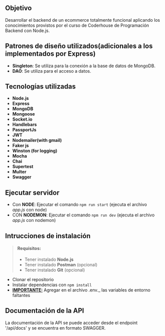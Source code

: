 ## Objetivo

Desarrollar el backend de un ecommerce totalmente funcional aplicando los conocimientos provistos por el curso de Coderhouse de Programación Backend con Node.js.

## Patrones de diseño utilizados(adicionales a los implementados por Express)

- **Singleton**: Se utiliza para la conexión a la base de datos de MongoDB.
- **DAO**: Se utiliza para el acceso a datos.

## Tecnologías utilizadas

- **Node.js**
- **Express**
- **MongoDB**
- **Mongoose**
- **Socket.io**
- **Handlebars**
- **PassportJs**
- **JWT**
- **Nodemailer(with gmail)**
- **Faker js**
- **Winston (for logging)**
- **Mocha**
- **Chai**
- **Supertest**
- **Multer**
- **Swagger**

## Ejecutar servidor

- Con **NODE**: Ejecutar el comando `npm run start` (ejecuta el archivo _app.js_ con node) 
- CON **NODEMON**: Ejecutar el comando `npm run dev` (ejecuta el archivo _app.js_ con nodemon)  

## Intrucciones de instalación

> #### Requisitos:
>
> - Tener instalado **Node.js**
> - Tener instalado **Postman** (opcional)
> - Tener instalado **Git** (opcional)

- Clonar el repositorio
- Instalar dependencias con `npm install`
- <u>**IMPORTANTE:**</u> Agregar en el archivo .env._ las variables de entorno faltantes

## Documentación de la API

La documentación de la API se puede acceder desde el endpoint '/api/docs' y se encuentra en formato SWAGGER.


